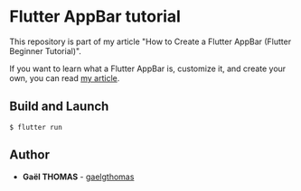 # Flutter AppBar tutorial

This repository is part of my article "How to Create a Flutter AppBar (Flutter Beginner Tutorial)".

If you want to learn what a Flutter AppBar is, customize it, and create your own, you can read [my article](https://herewecode.io/blog/create-a-flutter-appbar/).

## Build and Launch

```
$ flutter run
```

## Author

- **Gaël THOMAS** - [gaelgthomas](https://github.com/gaelgthomas)
